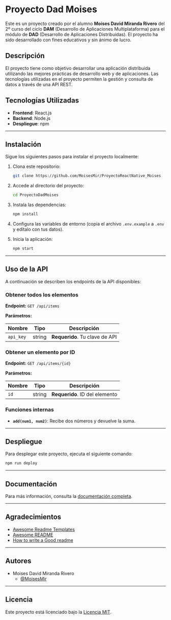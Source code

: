 # Proyecto Dad Moises

Este es un proyecto creado por el alumno **Moises David Miranda Rivero** del 2º curso del ciclo **DAM** (Desarrollo de Aplicaciones Multiplataforma) para el módulo de **DAD** (Desarrollo de Aplicaciones Distribuidas). El proyecto ha sido desarrollado con fines educativos y sin ánimo de lucro.

## Descripción

El proyecto tiene como objetivo desarrollar una aplicación distribuida utilizando las mejores prácticas de desarrollo web y de aplicaciones. Las tecnologías utilizadas en el proyecto permiten la gestión y consulta de datos a través de una API REST.

## Tecnologías Utilizadas

- **Frontend**: React.js
- **Backend**: Node.js
- **Despliegue**: npm

---

## Instalación

Sigue los siguientes pasos para instalar el proyecto localmente:

1. Clona este repositorio:
   ```bash
   git clone https://github.com/MoisesMir/ProyectoReactNative_Moises
   ```

2. Accede al directorio del proyecto:
   ```bash
   cd ProyectoDadMoises
   ```

3. Instala las dependencias:
   ```bash
   npm install
   ```

4. Configura las variables de entorno (copia el archivo `.env.example` a `.env` y edítalo con tus datos).

5. Inicia la aplicación:
   ```bash
   npm start
   ```

---

## Uso de la API

A continuación se describen los endpoints de la API disponibles:

### Obtener todos los elementos

**Endpoint:** `GET /api/items`

**Parámetros:**

| Nombre    | Tipo    | Descripción                    |
| --------- | ------- | -------------------------------- |
| `api_key` | string  | **Requerido**. Tu clave de API   |

### Obtener un elemento por ID

**Endpoint:** `GET /api/items/{id}`

**Parámetros:**

| Nombre | Tipo   | Descripción                    |
| ------ | ------ | ------------------------------ |
| `id`   | string | **Requerido**. ID del elemento  |

### Funciones internas

- **`add(num1, num2)`**: Recibe dos números y devuelve la suma.

---

## Despliegue

Para desplegar este proyecto, ejecuta el siguiente comando:

```bash
npm run deploy
```

---

## Documentación

Para más información, consulta la [documentación completa](https://linktodocumentation).

---

## Agradecimientos

- [Awesome Readme Templates](https://awesomeopensource.com/project/elangosundar/awesome-README-templates)
- [Awesome README](https://github.com/matiassingers/awesome-readme)
- [How to write a Good readme](https://bulldogjob.com/news/449-how-to-write-a-good-readme-for-your-github-project)

---

## Autores

- Moises David Miranda Rivero
   - [@MoisesMir](https://github.com/MoisesMir)

---

## Licencia

Este proyecto está licenciado bajo la [Licencia MIT](https://opensource.org/licenses/MIT).

